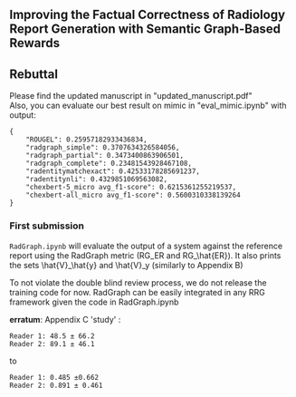 ## Improving the Factual Correctness of Radiology Report Generation with Semantic Graph-Based Rewards

## Rebuttal
Please find the updated manuscript in "updated_manuscript.pdf" <br/>
Also, you can evaluate our best result on mimic in "eval_mimic.ipynb" with output: <br/>

```
{
    "ROUGEL": 0.25957182933436834,
    "radgraph_simple": 0.3707634326584056,
    "radgraph_partial": 0.3473400863906501,
    "radgraph_complete": 0.23481543928467108,
    "radentitymatchexact": 0.42533178285691237,
    "radentitynli": 0.4329851069563082,
    "chexbert-5_micro avg_f1-score": 0.6215361255219537,
    "chexbert-all_micro avg_f1-score": 0.5600310338139264
}

```

### First submission
`RadGraph.ipynb` will evaluate the output of a system against the reference report using the RadGraph metric (RG_ER and RG_\hat{ER}). It also prints the sets \hat{V}_\hat{y} and \hat{V}_y (similarly to Appendix B) <br/>


To not violate the double blind review process, we do not release the training code for now. RadGraph can be easily integrated in any RRG framework given the code in RadGraph.ipynb


**erratum**: Appendix C 'study' : 
```
Reader 1: 48.5 ± 66.2 
Reader 2: 89.1 ± 46.1
```
to 
```
Reader 1: 0.485 ±0.662 
Reader 2: 0.891 ± 0.461
```

